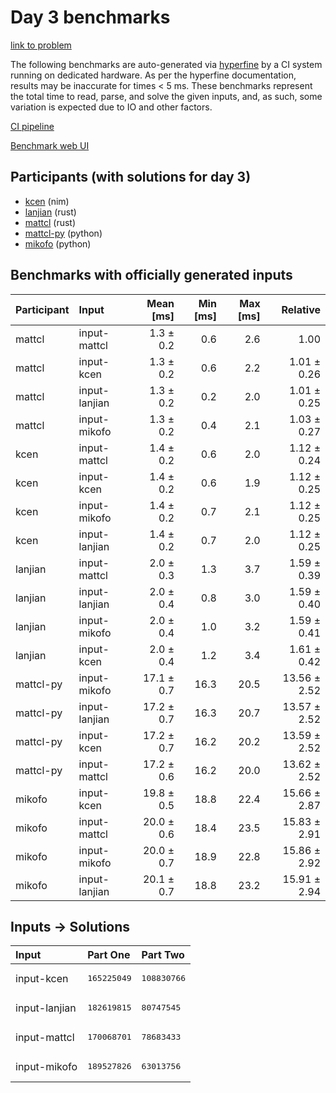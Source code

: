 # Day 3 benchmarks

[link to problem](https://adventofcode.com/2024/day/3)

The following benchmarks are auto-generated via
[hyperfine](https://github.com/sharkdp/hyperfine) by a CI system running on
dedicated hardware. As per the hyperfine documentation, results may be
inaccurate for times < 5 ms. These benchmarks represent the total time to read,
parse, and solve the given inputs, and, as such, some variation is expected due
to IO and other factors.

[CI pipeline](http://ci.papercode.net:8080/teams/main/pipelines/aoc2024)

[Benchmark web UI](https://aoc.ancalagon.black)


## Participants (with solutions for day 3)

- [kcen](https://github.com/kcen/aoc2024) (nim)
- [lanjian](https://github.com/lanjian/aoc-2024) (rust)
- [mattcl](https://github.com/mattcl/aoc2024) (rust)
- [mattcl-py](https://github.com/mattcl/aoc2024-py) (python)
- [mikofo](https://github.com/mikofo/aoc2024) (python)


## Benchmarks with officially generated inputs

| Participant | Input | Mean [ms] | Min [ms] | Max [ms] | Relative |
|:---|:---|---:|---:|---:|---:|
| mattcl | input-mattcl | 1.3 ± 0.2 | 0.6 | 2.6 | 1.00 |
| mattcl | input-kcen | 1.3 ± 0.2 | 0.6 | 2.2 | 1.01 ± 0.26 |
| mattcl | input-lanjian | 1.3 ± 0.2 | 0.2 | 2.0 | 1.01 ± 0.25 |
| mattcl | input-mikofo | 1.3 ± 0.2 | 0.4 | 2.1 | 1.03 ± 0.27 |
| kcen | input-mattcl | 1.4 ± 0.2 | 0.6 | 2.0 | 1.12 ± 0.24 |
| kcen | input-kcen | 1.4 ± 0.2 | 0.6 | 1.9 | 1.12 ± 0.25 |
| kcen | input-mikofo | 1.4 ± 0.2 | 0.7 | 2.1 | 1.12 ± 0.25 |
| kcen | input-lanjian | 1.4 ± 0.2 | 0.7 | 2.0 | 1.12 ± 0.25 |
| lanjian | input-mattcl | 2.0 ± 0.3 | 1.3 | 3.7 | 1.59 ± 0.39 |
| lanjian | input-lanjian | 2.0 ± 0.4 | 0.8 | 3.0 | 1.59 ± 0.40 |
| lanjian | input-mikofo | 2.0 ± 0.4 | 1.0 | 3.2 | 1.59 ± 0.41 |
| lanjian | input-kcen | 2.0 ± 0.4 | 1.2 | 3.4 | 1.61 ± 0.42 |
| mattcl-py | input-mikofo | 17.1 ± 0.7 | 16.3 | 20.5 | 13.56 ± 2.52 |
| mattcl-py | input-lanjian | 17.2 ± 0.7 | 16.3 | 20.7 | 13.57 ± 2.52 |
| mattcl-py | input-kcen | 17.2 ± 0.7 | 16.2 | 20.2 | 13.59 ± 2.52 |
| mattcl-py | input-mattcl | 17.2 ± 0.6 | 16.2 | 20.0 | 13.62 ± 2.52 |
| mikofo | input-kcen | 19.8 ± 0.5 | 18.8 | 22.4 | 15.66 ± 2.87 |
| mikofo | input-mattcl | 20.0 ± 0.6 | 18.4 | 23.5 | 15.83 ± 2.91 |
| mikofo | input-mikofo | 20.0 ± 0.7 | 18.9 | 22.8 | 15.86 ± 2.92 |
| mikofo | input-lanjian | 20.1 ± 0.7 | 18.8 | 23.2 | 15.91 ± 2.94 |


## Inputs -> Solutions

| Input | Part One | Part Two |
|:---|:---|:---|
|input-kcen|<pre>165225049</pre>|<pre>108830766</pre>|
|input-lanjian|<pre>182619815</pre>|<pre>80747545</pre>|
|input-mattcl|<pre>170068701</pre>|<pre>78683433</pre>|
|input-mikofo|<pre>189527826</pre>|<pre>63013756</pre>|